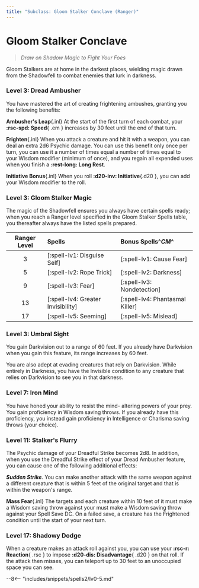 ```yaml
---
title: "Subclass: Gloom Stalker Conclave (Ranger)"
---
```


<p style="display:none">
Draw on Shadow Magic to Fight Your Foes
</p>

# Gloom Stalker Conclave

> *Draw on Shadow Magic to Fight Your Foes*

Gloom Stalkers are at home in the darkest places, wielding magic drawn from the Shadowfell to combat enemies that lurk in darkness.

### Level 3: Dread Ambusher

You have mastered the art of creating frightening ambushes, granting you the following benefits:

**Ambusher's Leap**{.inl} At the start of the first turn of each combat, your **:rsc-spd: Speed**{ .em } increases by 30 feet until the end of that turn.

**Frighten**{.inl} When you attack a creature and hit it with a weapon, you can deal an extra 2d6 Psychic damage. You can use this benefit only once per turn, you can use it a number of times equal a number of times equal to your Wisdom modifier (minimum of once), and you regain all expended uses when you finish a **:rest-long: Long Rest**.

**Initiative Bonus**{.inl} When you roll **:d20-inv: Initiative**{.d20 }, you can add your Wisdom modifier to the roll.

### Level 3: Gloom Stalker Magic

The magic of the Shadowfell ensures you always have certain spells ready; when you reach a Ranger level specified in the Gloom Stalker Spells table, you thereafter always have the listed spells prepared.

| Ranger Level | Spells | Bonus Spells^*CM*^ |
|:---:|:---|:---|
| 3 | [:spell-lv1: Disguise Self] | [:spell-lv1: Cause Fear] |
| 5 | [:spell-lv2: Rope Trick] | [:spell-lv2: Darkness] |
| 9 | [:spell-lv3: Fear] | [:spell-lv3: Nondetection] |
| 13 | [:spell-lv4: Greater Invisibility] | [:spell-lv4: Phantasmal Killer] |
| 17 | [:spell-lv5: Seeming] | [:spell-lv5: Mislead] |

### Level 3: Umbral Sight

You gain Darkvision out to a range of 60 feet. If you already have Darkvision when you gain this feature, its range increases by 60 feet.

You are also adept at evading creatures that rely on Darkvision. While entirely in Darkness, you have the Invisible condition to any creature that relies on Darkvision to see you in that darkness.

### Level 7: Iron Mind

You have honed your ability to resist the mind- altering powers of your prey. You gain proficiency in Wisdom saving throws. If you already have this proficiency, you instead gain proficiency in Intelligence or Charisma saving throws (your choice).
 
### Level 11: Stalker's Flurry

The Psychic damage of your Dreadful Strike becomes 2d8. In addition, when you use the Dreadful Strike effect of your Dread Ambusher feature, you can cause one of the following additional effects:

***Sudden Strike***. You can make another attack with the same weapon against a different creature that is within 5 feet of the original target and that is within the weapon's range.

**Mass Fear**{.inl} The targets and each creature within 10 feet of it must make a Wisdom saving throw against your must make a Wisdom saving throw against your Spell Save DC. On a failed save, a creature has the Frightened condition until the start of your next turn.

### Level 17: Shadowy Dodge

When a creature makes an attack roll against you, you can use your **:rsc-r: Reaction**{ .rsc } to impose **:d20-dis: Disadvantage**{ .d20 } on that roll. If the attack then misses, you can teleport up to 30 feet to an unoccupied space you can see.

--8<-- "includes/snippets/spells2/lv0-5.md"